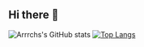 ## Hi there 👋
![Arrrchs's GitHub stats](https://github-readme-stats.vercel.app/api?username=arrrch&show_icons=true&theme=transparent)
[![Top Langs](https://github-readme-stats.vercel.app/api/top-langs/?username=arrrch)](https://github.com/arrrch)
<!--
**arrrch/arrrch** is a ✨ _special_ ✨ repository because its `README.md` (this file) appears on your GitHub profile.

Here are some ideas to get you started:

- 🔭 I’m currently working on ...
- 🌱 I’m currently learning ...
- 👯 I’m looking to collaborate on ...
- 🤔 I’m looking for help with ...
- 💬 Ask me about ...
- 📫 How to reach me: ...
- 😄 Pronouns: ...
- ⚡ Fun fact: ...
-->
